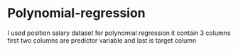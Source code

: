 # Polynomial-regression
I used position salary dataset for polynomial regression it contain 3 columns first two columns are predictor variable and last is target column
